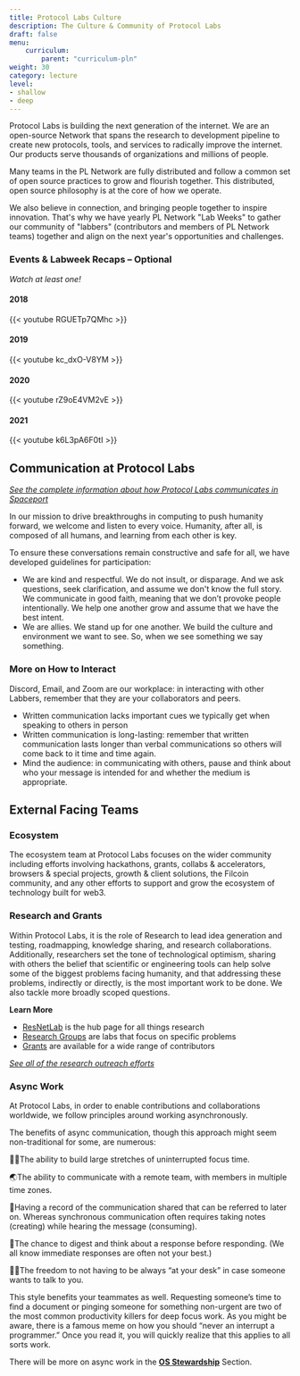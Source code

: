 ```yaml
---
title: Protocol Labs Culture
description: The Culture & Community of Protocol Labs
draft: false
menu:
    curriculum:
        parent: "curriculum-pln"
weight: 30
category: lecture
level:
- shallow
- deep
---
```


Protocol Labs is building the next generation of the internet. We are an open-source Network that spans the research to development pipeline to create new protocols, tools, and services to radically improve the internet. Our products serve thousands of organizations and millions of people.

Many teams in the PL Network are fully distributed and follow a common set of open source practices to grow and flourish together. This distributed, open source philosophy is at the core of how we operate.

We also believe in connection, and bringing people together to inspire innovation. That's why we have yearly PL Network "Lab Weeks" to gather our community of "labbers" (contributors and members of PL Network teams) together and align on the next year's opportunities and challenges.

### Events & Labweek Recaps – Optional

_Watch at least one!_

#### 2018

{{< youtube RGUETp7QMhc >}}

#### 2019

{{< youtube kc_dxO-V8YM >}}

#### 2020

{{< youtube rZ9oE4VM2vE >}}

#### 2021

{{< youtube k6L3pA6F0tI >}}

## Communication at Protocol Labs

[_See the complete information about how Protocol Labs communicates in Spaceport_](https://protocol.almanac.io/docs/communication-t5gNj2sm6jShmc8ZGmGxvmB9Iw1WNCCU)

In our mission to drive breakthroughs in computing to push humanity forward, we welcome and listen to every voice. Humanity, after all, is composed of all humans, and learning from each other is key.

To ensure these conversations remain constructive and safe for all, we have developed guidelines for participation:

* We are kind and respectful. We do not insult, or disparage. And we ask questions, seek clarification, and assume we don't know the full story. We communicate in good faith, meaning that we don’t provoke people intentionally. We help one another grow and assume that we have the best intent.
* We are allies. We stand up for one another. We build the culture and environment we want to see. So, when we see something we say something.

### More on How to Interact

Discord, Email, and Zoom are our workplace: in interacting with other Labbers, remember that they are your collaborators and peers.

* Written communication lacks important cues we typically get when speaking to others in person
* Written communication is long-lasting: remember that written communication lasts longer than verbal communications so others will come back to it time and time again.
* Mind the audience: in communicating with others, pause and think about who your message is intended for and whether the medium is appropriate.

## External Facing Teams

### Ecosystem

The ecosystem team at Protocol Labs focuses on the wider community including efforts involving hackathons, grants, collabs & accelerators, browsers & special projects, growth & client solutions, the Filcoin community, and any other efforts to support and grow the ecosystem of technology built for web3.

### Research and Grants

Within Protocol Labs, it is the role of Research to lead idea generation and testing, roadmapping, knowledge sharing, and research collaborations. Additionally, researchers set the tone of technological optimism, sharing with others the belief that scientific or engineering tools can help solve some of the biggest problems facing humanity, and that addressing these problems, indirectly or directly, is the most important work to be done. We also tackle more broadly scoped questions.

**Learn More**

* [ResNetLab](https://research.protocol.ai) is the hub page for all things research
* [Research Groups](https://research.protocol.ai/groups/) are labs that focus on specific problems
* [Grants](https://grants.protocol.ai) are available for a wide range of contributors

[_See all of the research outreach efforts_](https://research.protocol.ai/outreach/)

### Async Work

At Protocol Labs, in order to enable contributions and collaborations worldwide, we follow principles around working asynchronously.

The benefits of async communication, though this approach might seem non-traditional for some, are numerous:

👩‍💻The ability to build large stretches of uninterrupted focus time.

🌏The ability to communicate with a remote team, with members in multiple time zones.

📑Having a record of the communication shared that can be referred to later on. Whereas synchronous communication often requires taking notes (creating) while hearing the message (consuming).

🤔The chance to digest and think about a response before responding. (We all know immediate responses are often not your best.)

🚴‍♂️The freedom to not having to be always “at your desk” in case someone wants to talk to you.

This style benefits your teammates as well. Requesting someone’s time to find a document or pinging someone for something non-urgent are two of the most common productivity killers for deep focus work. As you might be aware, there is a famous meme on how you should “never an interrupt a programmer.” Once you read it, you will quickly realize that this applies to all sorts work.

There will be more on async work in the [**OS Stewardship**](https://github.com/protocol/launchpad/blob/gitbook/docs/protocol-labs-network/os-stewardship.md) Section.
